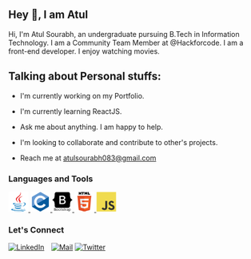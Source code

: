 ## Hey 👋, I am Atul

<p>Hi, I'm Atul Sourabh, an undergraduate pursuing B.Tech in Information Technology. I am a Community Team Member at @Hackforcode. I am a front-end developer. I enjoy watching movies.</p>

## Talking about Personal stuffs:

* I'm currently working on my Portfolio.
    
* I'm currently learning ReactJS.
    
* Ask me about anything. I am happy to help.
    
* I'm looking to collaborate and contribute to other's projects.
    
* Reach me at [atulsourabh083@gmail.com](http://atulsourabh083@gmail.com)

<h3>Languages and Tools</h3>
<p align="left"> <a href = "https://www.java.com/"> <img src= "https://github.com/devicons/devicon/blob/master/icons/java/java-original.svg" alt= "java" width="40" height="40" /> </a> <a href="https://www.cprogramming.com/" target="_blank"> <img src="https://raw.githubusercontent.com/devicons/devicon/master/icons/c/c-original.svg" alt="c" width="40" height="40"/> </a>  <a href="https://getbootstrap.com" target="_blank"> <img src="https://raw.githubusercontent.com/devicons/devicon/master/icons/bootstrap/bootstrap-plain-wordmark.svg" alt="bootstrap" width="40" height="40"/> </a> <a href="https://www.w3.org/html/" target="_blank"> <img src="https://raw.githubusercontent.com/devicons/devicon/master/icons/html5/html5-original-wordmark.svg" alt="html5" width="40" height="40"/> </a> <a href="https://developer.mozilla.org/en-US/docs/Web/JavaScript" target="_blank"> <img src="https://raw.githubusercontent.com/devicons/devicon/master/icons/javascript/javascript-original.svg" alt="javascript" width="40" height="40"/> </a> </p>

<h3> Let's Connect </h3>

<a href = "https://www.linkedin.com/in/atul-sourabh-829744208/"  > <img src ="https://cdn-icons-png.flaticon.com/512/174/174857.png" alt="LinkedIn" height="40" width= "40" style="margin-right:10px;"></a>
<a href = "mailto:atulsourabh083@gmail.com"> <img src="https://img.icons8.com/color/344/gmail-new.png" alt="Mail" height="45" width= "45"></a>
<a href = "https://twitter.com/atul27sourabh"> 
  <img src = "https://img.icons8.com/color/344/twitter--v1.png"
       alt="Twitter" height="50" width="50"></a>


<!--
**Atul1331/Atul1331** is a ✨ _special_ ✨ repository because its `README.md` (this file) appears on your GitHub profile.

Here are some ideas to get you started:

- 🔭 I’m currently working on ...
- 🌱 I’m currently learning ...
- 👯 I’m looking to collaborate on ...
- 🤔 I’m looking for help with ...
- 💬 Ask me about ...
- 📫 How to reach me: ...
- 😄 Pronouns: ...
- ⚡ Fun fact: ...
-->
